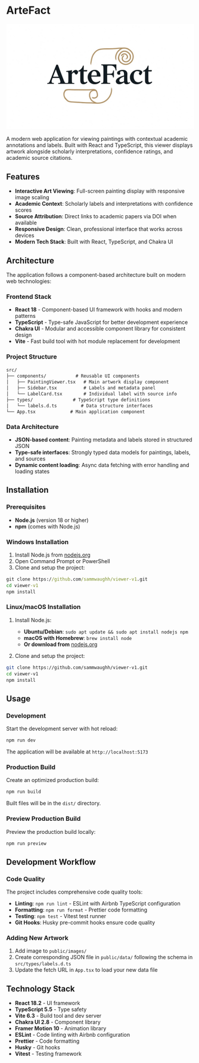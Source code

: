 # ArteFact

![ArteFact Logo](public/images/logo-16-9.JPEG)

A modern web application for viewing paintings with contextual academic annotations and labels. Built with React and TypeScript, this viewer displays artwork alongside scholarly interpretations, confidence ratings, and academic source citations.

## Features

- **Interactive Art Viewing**: Full-screen painting display with responsive image scaling
- **Academic Context**: Scholarly labels and interpretations with confidence scores
- **Source Attribution**: Direct links to academic papers via DOI when available
- **Responsive Design**: Clean, professional interface that works across devices
- **Modern Tech Stack**: Built with React, TypeScript, and Chakra UI

## Architecture

The application follows a component-based architecture built on modern web technologies:

### Frontend Stack

- **React 18** - Component-based UI framework with hooks and modern patterns
- **TypeScript** - Type-safe JavaScript for better development experience
- **Chakra UI** - Modular and accessible component library for consistent design
- **Vite** - Fast build tool with hot module replacement for development

### Project Structure

```
src/
├── components/           # Reusable UI components
│   ├── PaintingViewer.tsx   # Main artwork display component
│   ├── Sidebar.tsx          # Labels and metadata panel
│   └── LabelCard.tsx        # Individual label with source info
├── types/               # TypeScript type definitions
│   └── labels.d.ts         # Data structure interfaces
└── App.tsx             # Main application component
```

### Data Architecture

- **JSON-based content**: Painting metadata and labels stored in structured JSON
- **Type-safe interfaces**: Strongly typed data models for paintings, labels, and sources
- **Dynamic content loading**: Async data fetching with error handling and loading states

## Installation

### Prerequisites

- **Node.js** (version 18 or higher)
- **npm** (comes with Node.js)

### Windows Installation

1. Install Node.js from [nodejs.org](https://nodejs.org/)
2. Open Command Prompt or PowerShell
3. Clone and setup the project:

```cmd
git clone https://github.com/sammwaughh/viewer-v1.git
cd viewer-v1
npm install
```

### Linux/macOS Installation

1. Install Node.js:

   - **Ubuntu/Debian**: `sudo apt update && sudo apt install nodejs npm`
   - **macOS with Homebrew**: `brew install node`
   - **Or download from** [nodejs.org](https://nodejs.org/)

2. Clone and setup the project:

```bash
git clone https://github.com/sammwaughh/viewer-v1.git
cd viewer-v1
npm install
```

## Usage

### Development

Start the development server with hot reload:

```bash
npm run dev
```

The application will be available at `http://localhost:5173`

### Production Build

Create an optimized production build:

```bash
npm run build
```

Built files will be in the `dist/` directory.

### Preview Production Build

Preview the production build locally:

```bash
npm run preview
```

## Development Workflow

### Code Quality

The project includes comprehensive code quality tools:

- **Linting**: `npm run lint` - ESLint with Airbnb TypeScript configuration
- **Formatting**: `npm run format` - Prettier code formatting
- **Testing**: `npm test` - Vitest test runner
- **Git Hooks**: Husky pre-commit hooks ensure code quality

### Adding New Artwork

1. Add image to `public/images/`
2. Create corresponding JSON file in `public/data/` following the schema in `src/types/labels.d.ts`
3. Update the fetch URL in `App.tsx` to load your new data file

## Technology Stack

- **React 18.2** - UI framework
- **TypeScript 5.5** - Type safety
- **Vite 6.3** - Build tool and dev server
- **Chakra UI 2.8** - Component library
- **Framer Motion 10** - Animation library
- **ESLint** - Code linting with Airbnb configuration
- **Prettier** - Code formatting
- **Husky** - Git hooks
- **Vitest** - Testing framework
